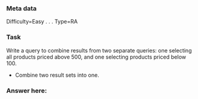 ### Meta data <!--Please dont edit these fields-->
Difficulty=Easy
.
.
.
Type=RA <!--Either RA (Relational Algebra) or TXT (text)-->

### Task
Write a query to combine results from two separate queries: one selecting all products priced above 500, and one selecting products priced below 100.
- Combine two result sets into one.

### Answer here:
